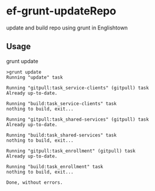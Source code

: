 ﻿ef-grunt-updateRepo
====================

update and build repo using grunt in Englishtown

Usage
---------------------
grunt update
```
>grunt update
Running "update" task

Running "gitpull:task_service-clients" (gitpull) task
Already up-to-date.

Running "build:task_service-clients" task
nothing to build, exit...

Running "gitpull:task_shared-services" (gitpull) task
Already up-to-date.

Running "build:task_shared-services" task
nothing to build, exit...

Running "gitpull:task_enrollment" (gitpull) task
Already up-to-date.

Running "build:task_enrollment" task
nothing to build, exit...

Done, without errors.
```